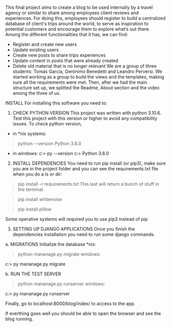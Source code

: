 This final project aims to create a blog to be used internally by a travel agency or similar to share among employees client reviews and experiences. 
For doing this, employees should register to build a centralized database of client's trips around the world, to serve as inspiration to potential 
customers and encourage them to explore what’s out there.
Among the different functionalities that it has, we can find:
- Register and create new users
- Update existing users
- Create new posts to share trips experiences
- Update content in posts that were already created
- Delete old material that is no longer relevant
We are a group of three students: Tomás García, Gerónimo Benedetti and Leandro Perversi.
We started working as a group to build the views and the templates, making sure all the requirements were met. 
Then, after we had the main structure set up, we splitted the Readme, About section and the video among the three of us.

INSTALL
For installing this software you need to:

1. CHECK PYTHON VERSION
This project was written with python 3.10.6. 
Test this project with this version or higher to avoid any compatibility issues.
To check python version,

- in *nix systems:
> python --version
> Python 3.8.0

- in windows:
c:\> py --version
c:\> Python 3.8.0

2. INSTALL DEPENDENCIES
You need to run pip install (or pip3), make sure you are in the project folder and you can see the requirements.txt file when you do a ls or dir:

> pip install -r requirements.txt
This last will return a bunch of stuff in the terminal.

> pip install whitenoise

> pip install pillow

Some operative systems will required you to use pip3 instead of pip

3. SETTING UP DJANGO APPLICATIONS
Once you finish the dependencies installation you need to run some django commands.

a. MIGRATIONS
Initialize the database *nix:

> python mananage.py migrate
windows:

c:\> py mananage.py migrate

b. RUN THE TEST SERVER
> python mananage.py runserver
windows:

c:\> py mananage.py runserver

Finally, go to localhost:8000/blog/index/  to access to the app.

If everthing goes well you should be able to open the browser and see the blog running.

